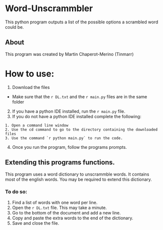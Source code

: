 # Word-Unscrammbler
This python program outputs a list of the possible options a scrambled word could be.

## About 
This program was created by Martin Chaperot-Merino (Tinmarr)

# How to use:
1. Download the files
+ Make sure that the `r DL.txt` and the `r main.py` files are in the same folder
2. If you have a python IDE installed, run the `r main.py` file.
3. If you do not have a python IDE installed complete the following:
```{r}
1. Open a command line window
2. Use the cd command to go to the directory containing the downloaded files
3. Use the command `r python main.py` to run the code.
```
4. Once you run the program, follow the programs prompts.

## Extending this programs functions.
This program uses a word dictionary to unscrammble words. It contains most of the english words. You may be required to extend this dictionary.
### To do so:
1. Find a list of words with one word per line.
2. Open the `r DL.txt` file. This may take a minute.
3. Go to the bottom of the document and add a new line.
4. Copy and paste the extra words to the end of the dictionary.
5. Save and close the file.
